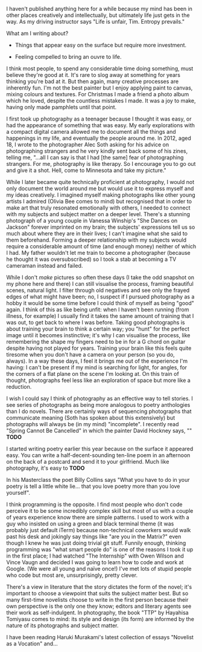 I haven't published anything here for a while because my mind has been in other places creatively and intellectually, but ultimately life just gets in the way. As my driving instructor says "Life is unfair, Tim. Entropy prevails."



What am I writing about?

- Things that appear easy on the surface but require more investment.

- Feeling compelled to bring an ouvre to life.



I think most people, to spend any considerable time doing something, must believe they're good at it. It's rare to slog away at something for years thinking you're bad at it. But then again, many creative processes are inherently fun. I'm not the best painter but I enjoy applying paint to canvas, mixing colours and textures. For Christmas I made a friend a photo album which he loved, despite the countless mistakes I made. It was a joy to make, having only made pamphlets until that point.

I first took up photography as a teenager because I thought it was easy, or had the appearance of something that was easy. My early explorations with a compact digital camera allowed me to document all the things and happenings in my life, and eventually the people around me. In 2012, aged 18, I wrote to the photographer Alec Soth asking for his advice on photographing strangers and he very kindly sent back some of his zines, telling me, "...all I can say is that I had [the same] fear of photographing strangers. For me, photography is like therapy. So I encourage you to go out and give it a shot. Hell, come to Minnesota and take my picture."

While I later became quite technically proficient at photography, I would not only document the world around me but would use it to express myself and my ideas creatively. I imagined myself making photographs like other young artists I admired (Olivia Bee comes to mind) but recognised that in order to make art that truly resonated emotionally with others, I needed to connect with my subjects and subject matter on a deeper level. There's a stunning photograph of a young couple in Vanessa Winship's "She Dances on Jackson" forever imprinted on my brain; the subjects' expressions tell us so much about where they are in their lives; I can't imagine what she said to them beforehand. Forming a deeper relationship with my subjects would require a considerable amount of time (and enough money) neither of which I had. My father wouldn't let me train to become a photographer (because he thought it was oversubscribed) so I took a stab at becoming a TV cameraman instead and failed.

While I don't *make* pictures so often these days (I take the odd snapshot on my phone here and there) I can still visualise the process, framing beautiful scenes, natural light. I filter through old negatives and see only the frayed edges of what might have been; no, I suspect if I pursued photography as a hobby it would be some time before I could think of myself as being "good" again. I think of this as like being unfit: when I haven't been running (from illness, for example) I usually find it takes the same amount of training that I was out, to get back to where I was before. Taking good photographs is about training your brain to think a certain way; you "hunt" for the perfect image until it becomes instinctive; it's why I can visualise the process, like remembering the shape my fingers need to be in for a G chord on guitar despite having not played for years. Training your brain like this feels quite tiresome when you don't have a camera on your person (so you do, always). In a way these days, I feel it brings me out of the experience I'm having: I can't be present if my mind is searching for light, for angles, for the corners of a flat plane on the scene I'm looking at. On this train of thought, photographs feel less like an exploration of space but more like a reduction.

I wish I could say I think of photography as an effective way to tell stories. I see series of photographs as being more analogous to poetry anthologies than I do novels. There are certainly ways of sequencing photographs that communicate meaning (Soth has spoken about this extensively) but photographs will always be (in my mind) "incomplete". I recently read "Spring Cannot Be Cancelled" in which the painter David Hockney says, "" **TODO**

I started writing poetry earlier this year because on the surface it appeared easy. You can write a half-decent-sounding ten-line poem in an afternoon on the back of a postcard and send it to your girlfriend. Much like photography, it's easy to **TODO**

In his Masterclass the poet Billy Collins says "What you have to do in your poetry is tell a little white lie... that you love poetry more than you love yourself".

I think programming is the opposite. I find most people who don't code perceive it to be some incredibly complex skill but most of us with a couple of years experience know there are simple patterns. I used to work with a guy who insisted on using a green and black terminal theme (it was probably just default iTerm) because non-technical coworkers would walk past his desk and jokingly say things like "are you in the Matrix?" even though I knew he was just doing trivial git stuff. Funnily enough, thinking programming was "what smart people do" is one of the reasons I took it up in the first place; I had watched "The Internship" with Owen Wilson and Vince Vaugn and decided I was going to learn how to code and work at Google. (We were all young and naïve once!) I've met lots of stupid people who code but most are, unsurprisingly, pretty clever.

There's a view in literature that the story dictates the form of the novel; it's important to choose a viewpoint that suits the subject matter best. But so many first-time novelists choose to write in the first person because their own perspective is the only one they know; editors and literary agents see their work as self-indulgent. In photography, the book "TTP" by Hayahisa Tomiyasu comes to mind: its style and design (its form) are informed by the nature of its photographs and subject matter.

I have been reading Haruki Murakami's latest collection of essays "Novelist as a Vocation" and...
